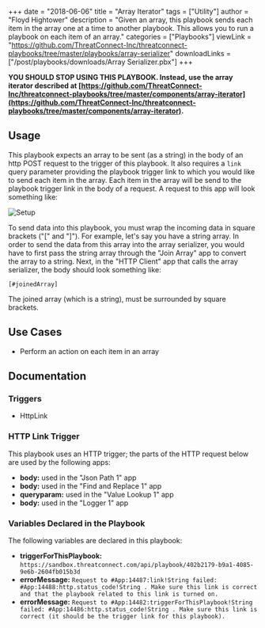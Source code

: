 +++
date = "2018-06-06"
title = "Array Iterator"
tags = ["Utility"]
author = "Floyd Hightower"
description = "Given an array, this playbook sends each item in the array one at a time to another playbook. This allows you to run a playbook on each item of an array."
categories = ["Playbooks"]
viewLink = "https://github.com/ThreatConnect-Inc/threatconnect-playbooks/tree/master/playbooks/array-serializer"
downloadLinks = ["/post/playbooks/downloads/Array Serializer.pbx"]
+++

**YOU SHOULD STOP USING THIS PLAYBOOK. Instead, use the array iterator described at [https://github.com/ThreatConnect-Inc/threatconnect-playbooks/tree/master/components/array-iterator](https://github.com/ThreatConnect-Inc/threatconnect-playbooks/tree/master/components/array-iterator).**

## Usage

This playbook expects an array to be sent (as a string) in the body of an http POST request to the trigger of this playbook. It also requires a `link` query parameter providing the playbook trigger link to which you would like to send each item in the array. Each item in the array will be send to the playbook trigger link in the body of a request. A request to this app will look something like:

![Setup](images/array_serializer_setup.png)

To send data into this playbook, you must wrap the incoming data in square brackets ("[" and "]"). For example, let's say you have a string array. In order to send the data from this array into the array serializer, you would have to first pass the string array through the "Join Array" app to convert the array to a string. Next, in the "HTTP Client" app that calls the array serializer, the body should look something like:

```
[#joinedArray]
```

The joined array (which is a string), must be surrounded by square brackets.

## Use Cases

* Perform an action on each item in an array

## Documentation

### Triggers

- HttpLink

### HTTP Link Trigger

This playbook uses an HTTP trigger; the parts of the HTTP request below are used by the following apps:

- **body:** used in the "Json Path 1" app
- **body:** used in the "Find and Replace 1" app
- **queryparam:** used in the "Value Lookup 1" app
- **body:** used in the "Logger 1" app

### Variables Declared in the Playbook

The following variables are declared in this playbook:

- **triggerForThisPlaybook:** `https://sandbox.threatconnect.com/api/playbook/402b2179-b9a1-4085-9e6b-2604fb015b3d`
- **errorMessage:** `Request to #App:14487:link!String failed: #App:14488:http.status_code!String . Make sure this link is correct and that the playbook related to this link is turned on.`
- **errorMessage:** `Request to #App:14482:triggerForThisPlaybook!String failed: #App:14486:http.status_code!String . Make sure this link is correct (it should be the trigger link for this playbook).`
